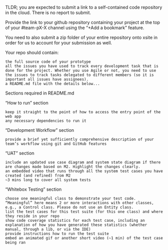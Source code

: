 TLDR; you are expected to submit a link to a self-contained code repository in the cloud. There is no report to submit.

Provide the link to your github repository containing your project at the top of your #team-pX-X channel using the “+Add a bookmark” feature. 

You need to also submit a zip folder of your entire repository onto xsite in order for us to account for your submission as well.

Your repo should contain:

    the full source code of your prototype
    all the issues you have used to track every development task that is done for the project. Whether you use Agile or not, you need to use the issues to track tasks delegated to different members (so it is important all issues have assignees).
    a README.md file with the details below...


Sections required in README.md

“How to run” section

    keep it straight to the point of how to access the entry point of the web app
    any necessary dependencies to run it


“Development Workflow” section

    provide a brief yet sufficiently comprehensive description of your team’s workflow using git and GitHub features


“UAT” section

    include an updated use case diagram and system state diagram if there are changes made based on M2. Highlight the changes clearly.
    an embedded video that runs through all the system test cases you have created (and refined) from M2
    ~3 mins long to cover all system tests


“Whitebox Testing” section

    choose one meaningful class to demonstrate your test code. “Meaningful” here means 2 or more interactions with other classes, e.g., a Control class. Please do not use an Entity class.
    list the test cases for this test suite (for this one class) and where they reside in your repo
    show code coverage statistics for each test case, including an explanation of how you have generated these statistics (whether manual, through a lib, or via the IDE)
    provide instructions how to run the test suite
    embed an animated gif or another short video (~1 min) of the test case being ran